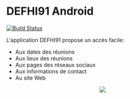 # DEFHI91 Android

[![Build Status](https://travis-ci.org/joemccann/dillinger.svg?branch=master)](https://github.com/AssociationHIF/DEFHI91/tree/master/app/src)

L'application DEFHI91 propose un accès facile:

  - Aux dates des réunions
  - Aux lieux des réunions
  - Aux pages des réseaux sociaux
  - Aux informations de contact
  - Au site Web
   
 <p align="center">
  <img src="https://developer.android.com/studio/images/home/android-studio-logo.svg">
  </p>
